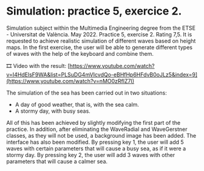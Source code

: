﻿# Simulation: practice 5, exercice 2.
Simulation subject within the Multimedia Engineering degree from the ETSE - Universitat de València. May 2022. Practice 5, exercise 2. Rating 7,5. It is requested to achieve realistic simulation of different waves based on height maps. In the first exercise, the user will be able to generate different types of waves with the help of the keyboard and combine them. 

🎞️ Video with the result: [https://www.youtube.com/watch?v=I4HdElsF9WA&list=PLSuDG4mVIcvdQo-eBHfHp6HFdvB0oJLz5&index=9](https://www.youtube.com/watch?v=nMO0zRflZ7I)
 
The simulation of the sea has been carried out in two situations:
- A day of good weather, that is, with the sea calm.
- A stormy day, with busy seas.

All of this has been achieved by slightly modifying the first part of the practice. In addition, after eliminating the WaveRadial and WaveGerstner classes, as they will not be used, a background image has been added.
The interface has also been modified. By pressing key 1, the user will add 5 waves with certain parameters that will cause a busy sea, as if it were a stormy day. By pressing key 2, the user will add 3 waves with other parameters that will cause a calmer sea.
